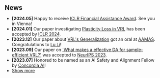 <h1 id="news"></h1>

<h2 style="margin: 60px 0px 10px;">News</h2>

<ul>
<li><strong>[2024.05]</strong> Happy to receive <a href="https://iclr.cc/Conferences/2024/">ICLR Financial Assistance Award</a>. See you in Vienna!</li>  
<li><strong>[2024.01]</strong> Our paper investigating <a href="https://openreview.net/pdf?id=0aR1s9YxoL">Plasticity Loss in VRL</a> has been accepted by <a href="https://iclr.cc/Conferences/2024/">ICLR 2024</a>.</li>
<li><strong>[2023.12]</strong> Our paper about <a href="https://arxiv.org/pdf/2306.00656.pdf">VRL's Generalization</a> got an oral at <a href="https://www.aamas2024-conference.auckland.ac.nz/">AAMAS</a>. Congratulations to <a href="https://scholar.google.com/citations?user=QPsrZx8AAAAJ">Lu Li</a>!</li>
<li><strong>[2023.09]</strong> Our paper on <a href="https://proceedings.neurips.cc/paper_files/paper/2023/file/bc26087d3f82e62044fc77752e86737e-Paper-Conference.pdf">'What makes a effective DA for sample-efficient VRL?'</a> was accepted to <a href="https://neurips.cc/Conferences/2023">NeurIPS 2023</a>.</li>
<li><strong>[2023.07]</strong> Honored to be named as an AI Safety and Alignment Fellow by <a href="https://concordia-ai.com/">Concordia AI</a>!</li>
<li> <a href="javascript:toggle_vis('newsmore')">Show more</a> </li>
<div id="newsmore" style="display:none">     
<li><strong>[2022.10]</strong> We released <a href="[https://arxiv.org/pdf/2202.09982.pdf](https://arxiv.org/pdf/2210.04561.pdf)">a comprehensive survey of DA in VRL</a>.</li>  
<li><strong>[2022.04]</strong> Our <a href="https://arxiv.org/pdf/2202.09982.pdf">TLDA</a> was accepted to <a href="https://ijcai-22.org/">IJCAI 2022</a>. The fascinating VRL journey began!</li>
</div> 

</ul>
